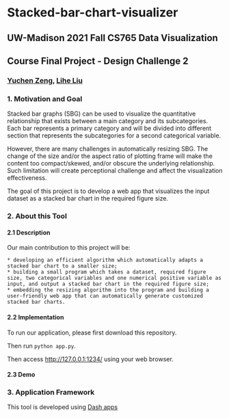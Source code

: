 # Stacked-bar-chart-visualizer
## UW-Madison 2021 Fall CS765 Data Visualization
## Course Final Project - Design Challenge 2
### [Yuchen Zeng](https://github.com/yzeng58), [Lihe Liu](https://github.com/liulihe954)

### 1. Motivation and Goal
Stacked bar graphs (SBG) can be used to visualize the quantitative relationship that exists between a main category and its subcategories. Each bar represents a primary category and will be divided into different section that represents the subcategories for a second categorical variable. 

However, there are many challenges in automatically resizing SBG. The change of the size and/or the aspect ratio of plotting frame will make the content too compact/skewed, and/or obscure the underlying relationship. Such limitation will create perceptional challenge and affect the visualization effectiveness. 

The goal of this project is to develop a web app that visualizes the input dataset as a stacked bar chart in the required figure size.

### 2. About this Tool

#### 2.1 Description

Our main contribution to this project will be:

    * developing an efficient algorithm which automatically adapts a stacked bar chart to a smaller size;
    * building a small program which takes a dataset, required figure size, two categorical variables and one numerical positive variable as input, and output a stacked bar chart in the required figure size;
    * embedding the resizing algorithm into the program and building a user-friendly web app that can automatically generate customized stacked bar charts.

#### 2.2 Implementation
To run our application, please first download this repository.

Then run `python app.py`.

Then access http://127.0.0.1:1234/ using your web browser.

#### 2.3 Demo



### 3. Application Framework
This tool is developed using [Dash apps](https://plotly.com/dash/)



